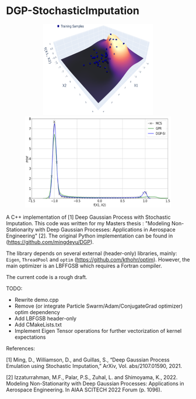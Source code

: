 # DGP-StochasticImputation

<p align="center">
  <img src="2D-DGPSI-SS.png" width="300" height="250">
  <img src="2DPDF.png" width="400" height="250">
</p>


A C++ implementation of [1] Deep Gaussian Process with Stochastic Imputation. This code was written for my Masters thesis : "Modeling Non-Stationarity with Deep Gaussian Processes: Applications in Aerospace Engineering" [2]. The original Python implementation can be found in (https://github.com/mingdeyu/DGP).

The library depends on several external (header-only) libraries, mainly: `Eigen`, `ThreadPool` and `optim` (https://github.com/kthohr/optim).
However, the main optimizer is an LBFFGSB which requires a Fortran compiler.

The current code is a rough draft.

TODO:

- Rewrite demo.cpp
- Remove (or integrate Particle Swarm/Adam/ConjugateGrad optimizer) optim dependency
- Add LBFGSB header-only
- Add CMakeLists.txt
- Implement Eigen Tensor operations for further vectorization of kernel expectations

References:

[1] Ming, D., Williamson, D., and Guillas, S., “Deep Gaussian Process Emulation using Stochastic Imputation,” ArXiv, Vol.
abs/2107.01590, 2021.

[2] Izzaturrahman, M.F., Palar, P.S., Zuhal, L. and Shimoyama, K., 2022. Modeling Non-Stationarity with Deep Gaussian Processes: Applications in Aerospace Engineering. In AIAA SCITECH 2022 Forum (p. 1096).
